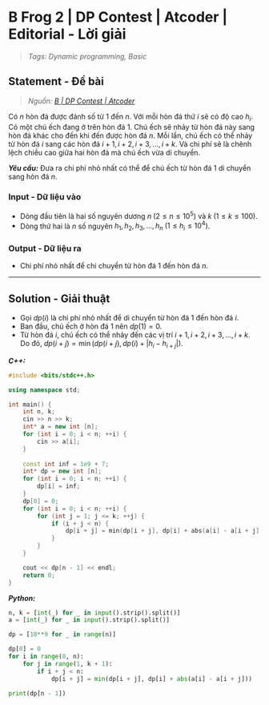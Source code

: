 
# B Frog 2 | DP Contest | Atcoder | Editorial - Lời giải

> *Tags: Dynamic programming, Basic*

## Statement - Đề bài

> *Nguồn: [B | DP Contest | Atcoder](https://atcoder.jp/contests/dp/tasks/dp_b)*

Có $n$ hòn đá được đánh số từ $1$ đến $n$. Với mỗi hòn đá thứ $i$ sẽ có độ cao $h_i$. Có một chú ếch đang ở trên hòn đá $1$. Chú ếch sẽ nhảy từ hòn đá này sang hòn đá khác cho đến khi đến được hòn đá $n$. Mỗi lần, chú ếch có thể nhảy từ hòn đá $i$ sang các hòn đá $i + 1, i + 2, i + 3, \ldots, i + k$. Và chi phí sẽ là chênh lệch chiều cao giữa hai hòn đá mà chú ếch vừa di chuyển.

***Yêu cầu:*** Đưa ra chi phí nhỏ nhất có thể để chú ếch từ hòn đá $1$ di chuyển sang hòn đá $n$.

### Input - Dữ liệu vào

- Dòng đầu tiên là hai số nguyên dương $n \; (2 \le n \le 10^5)$ và $k \; (1 \le k \le 100)$.
- Dòng thứ hai là $n$ số nguyên $h_1, h_2, h_3, \ldots, h_n \; (1 \le h_i \le 10^4)$.

### Output - Dữ liệu ra

- Chi phí nhỏ nhất để chi chuyển từ hòn đá $1$ đến hòn đá $n$.

---

## Solution - Giải thuật

- Gọi $dp(i)$ là chi phí nhỏ nhất để di chuyển từ hòn đá $1$ đến hòn đá $i$.
- Ban đầu, chú ếch ở hòn đá $1$ nên $dp(1) = 0$.
- Từ hòn đá $i$, chú ếch có thể nhảy đến các vị trí $i + 1, i + 2, i + 3, \ldots, i + k$. Do đó, $dp(i + j) = \min(dp(i + j), dp(i) + |h_i - h_{i + j}|)$.

***C++:***

```cpp
#include <bits/stdc++.h>

using namespace std;

int main() {
    int n, k;
    cin >> n >> k;
    int* a = new int [n];
    for (int i = 0; i < n; ++i) {
        cin >> a[i];
    }
    
    const int inf = 1e9 + 7;
    int* dp = new int [n];
    for (int i = 0; i < n; ++i) {
        dp[i] = inf;
    }
    dp[0] = 0;
    for (int i = 0; i < n; ++i) {
        for (int j = 1; j <= k; ++j) {
            if (i + j < n) {
                dp[i + j] = min(dp[i + j], dp[i] + abs(a[i] - a[i + j]));
            }
        }
    }

    cout << dp[n - 1] << endl;
    return 0;
}
```

***Python:***

```py
n, k = [int(_) for _ in input().strip().split()]
a = [int(_) for _ in input().strip().split()]

dp = [10**9 for _ in range(n)]

dp[0] = 0
for i in range(0, n):
    for j in range(1, k + 1):
        if i + j < n:
            dp[i + j] = min(dp[i + j], dp[i] + abs(a[i] - a[i + j]))

print(dp[n - 1])
```